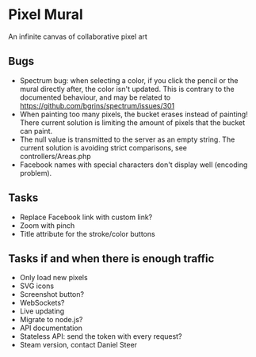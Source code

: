 Pixel Mural
===========
An infinite canvas of collaborative pixel art

Bugs
----
* Spectrum bug: when selecting a color, if you click the pencil or the mural directly after, the color isn't updated.
This is contrary to the documented behaviour, and may be related to https://github.com/bgrins/spectrum/issues/301
* When painting too many pixels, the bucket erases instead of painting! There current solution is limiting
the amount of pixels that the bucket can paint.
* The null value is transmitted to the server as an empty string. The current solution is avoiding strict comparisons, see controllers/Areas.php
* Facebook names with special characters don't display well (encoding problem).

Tasks
-----
* Replace Facebook link with custom link?
* Zoom with pinch
* Title attribute for the stroke/color buttons

Tasks if and when there is enough traffic
-----------------------------------------
* Only load new pixels
* SVG icons
* Screenshot button?
* WebSockets?
* Live updating
* Migrate to node.js?
* API documentation
* Stateless API: send the token with every request?
* Steam version, contact Daniel Steer